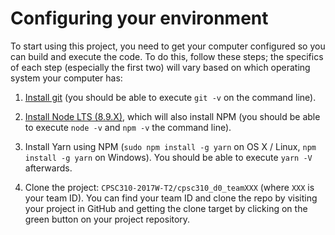 # Configuring your environment

To start using this project, you need to get your computer configured so you can build and execute the code. To do this, follow these steps; the specifics of each step (especially the first two) will vary based on which operating system your computer has:

1. [Install git](https://git-scm.com/book/en/v2/Getting-Started-Installing-Git) (you should be able to execute `git -v` on the command line).

1. [Install Node LTS (8.9.X)](https://nodejs.org/en/download/), which will also install NPM (you should be able to execute `node -v` and `npm -v` the command line).

1. Install Yarn using NPM (`sudo npm install -g yarn` on OS X / Linux, `npm install -g yarn` on Windows). You should be able to execute `yarn -V` afterwards.

1. Clone the project: `CPSC310-2017W-T2/cpsc310_d0_teamXXX` (where `XXX` is your team ID). You can find your team ID and clone the repo by visiting your project in GitHub and getting the clone target by clicking on the green button on your project repository.